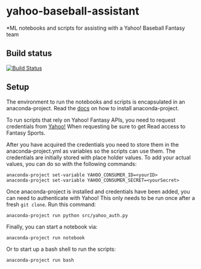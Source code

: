 # yahoo-baseball-assistant

*ML notebooks and scripts for assisting with a Yahoo! Baseball Fantasy team

## Build status

[![Build Status](https://travis-ci.com/spilchen/yahoo_baseball_assistant.svg?branch=master)](https://travis-ci.com/spilchen/yahoo_baseball_assistant)

## Setup

The environment to run the notebooks and scripts is encapsulated in an anaconda-project.  Read the [docs](https://anaconda-project.readthedocs.io/en/latest/install.html) on how to install anaconda-project.  

To run scripts that rely on Yahoo! Fantasy APIs, you need to request credentials from [Yahoo!](https://developer.yahoo.com/apps/create/)  When requesting be sure to get Read access to Fantasy Sports.

After you have acquired the credentials you need to store them in the anaconda-project.yml as variables so the scripts can use them.  The credentials are initially stored with place holder values.  To add your actual values, you can do so with the following commands:
```
anaconda-project set-variable YAHOO_CONSUMER_ID=<yourID>
anaconda-project set-variable YAHOO_CONSUMER_SECRET=<yourSecret>
```

Once anaconda-project is installed and credentials have been added, you can need to authenticate with Yahoo!  This only needs to be run once after a fresh `git clone`.  Run this command:
```
anaconda-project run python src/yahoo_auth.py
```

Finally, you can start a notebook via:

```
anaconda-project run notebook
```

Or to start up a bash shell to run the scripts:

```
anaconda-project run bash
```
